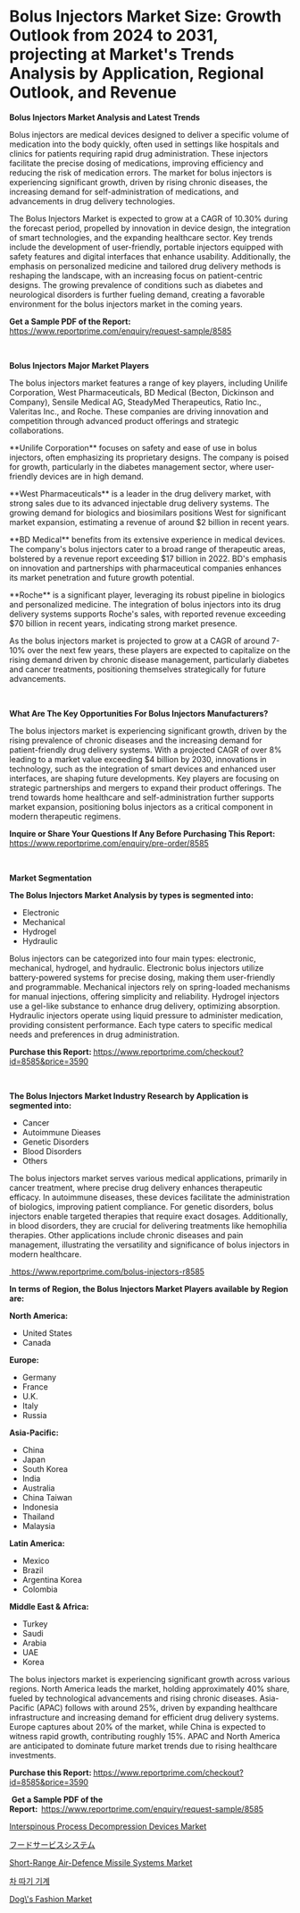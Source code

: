 <p><h1>Bolus Injectors Market Size: Growth Outlook from 2024 to 2031, projecting at Market's Trends Analysis by Application, Regional Outlook, and Revenue</h1></p><p><strong>Bolus Injectors Market Analysis and Latest Trends</strong></p>
<p><p>Bolus injectors are medical devices designed to deliver a specific volume of medication into the body quickly, often used in settings like hospitals and clinics for patients requiring rapid drug administration. These injectors facilitate the precise dosing of medications, improving efficiency and reducing the risk of medication errors. The market for bolus injectors is experiencing significant growth, driven by rising chronic diseases, the increasing demand for self-administration of medications, and advancements in drug delivery technologies.</p><p>The Bolus Injectors Market is expected to grow at a CAGR of 10.30% during the forecast period, propelled by innovation in device design, the integration of smart technologies, and the expanding healthcare sector. Key trends include the development of user-friendly, portable injectors equipped with safety features and digital interfaces that enhance usability. Additionally, the emphasis on personalized medicine and tailored drug delivery methods is reshaping the landscape, with an increasing focus on patient-centric designs. The growing prevalence of conditions such as diabetes and neurological disorders is further fueling demand, creating a favorable environment for the bolus injectors market in the coming years.</p></p>
<p><strong>Get a Sample PDF of the Report:&nbsp;</strong> <a href="https://www.reportprime.com/enquiry/request-sample/8585">https://www.reportprime.com/enquiry/request-sample/8585</a></p>
<p>&nbsp;</p>
<p><strong>Bolus Injectors Major Market Players</strong></p>
<p><p>The bolus injectors market features a range of key players, including Unilife Corporation, West Pharmaceuticals, BD Medical (Becton, Dickinson and Company), Sensile Medical AG, SteadyMed Therapeutics, Ratio Inc., Valeritas Inc., and Roche. These companies are driving innovation and competition through advanced product offerings and strategic collaborations.</p><p>**Unilife Corporation** focuses on safety and ease of use in bolus injectors, often emphasizing its proprietary designs. The company is poised for growth, particularly in the diabetes management sector, where user-friendly devices are in high demand.</p><p>**West Pharmaceuticals** is a leader in the drug delivery market, with strong sales due to its advanced injectable drug delivery systems. The growing demand for biologics and biosimilars positions West for significant market expansion, estimating a revenue of around $2 billion in recent years.</p><p>**BD Medical** benefits from its extensive experience in medical devices. The company's bolus injectors cater to a broad range of therapeutic areas, bolstered by a revenue report exceeding $17 billion in 2022. BD's emphasis on innovation and partnerships with pharmaceutical companies enhances its market penetration and future growth potential.</p><p>**Roche** is a significant player, leveraging its robust pipeline in biologics and personalized medicine. The integration of bolus injectors into its drug delivery systems supports Roche's sales, with reported revenue exceeding $70 billion in recent years, indicating strong market presence.</p><p>As the bolus injectors market is projected to grow at a CAGR of around 7-10% over the next few years, these players are expected to capitalize on the rising demand driven by chronic disease management, particularly diabetes and cancer treatments, positioning themselves strategically for future advancements.</p></p>
<p>&nbsp;</p>
<p><strong>What Are The Key Opportunities For Bolus Injectors Manufacturers?</strong></p>
<p><p>The bolus injectors market is experiencing significant growth, driven by the rising prevalence of chronic diseases and the increasing demand for patient-friendly drug delivery systems. With a projected CAGR of over 8% leading to a market value exceeding $4 billion by 2030, innovations in technology, such as the integration of smart devices and enhanced user interfaces, are shaping future developments. Key players are focusing on strategic partnerships and mergers to expand their product offerings. The trend towards home healthcare and self-administration further supports market expansion, positioning bolus injectors as a critical component in modern therapeutic regimens.</p></p>
<p><strong>Inquire or Share Your Questions If Any Before Purchasing This Report:</strong> <a href="https://www.reportprime.com/enquiry/pre-order/8585">https://www.reportprime.com/enquiry/pre-order/8585</a></p>
<p>&nbsp;</p>
<p><strong>Market Segmentation</strong></p>
<p><strong>The Bolus Injectors Market Analysis by types is segmented into:</strong></p>
<p><ul><li>Electronic</li><li>Mechanical</li><li>Hydrogel</li><li>Hydraulic</li></ul></p>
<p><p>Bolus injectors can be categorized into four main types: electronic, mechanical, hydrogel, and hydraulic. Electronic bolus injectors utilize battery-powered systems for precise dosing, making them user-friendly and programmable. Mechanical injectors rely on spring-loaded mechanisms for manual injections, offering simplicity and reliability. Hydrogel injectors use a gel-like substance to enhance drug delivery, optimizing absorption. Hydraulic injectors operate using liquid pressure to administer medication, providing consistent performance. Each type caters to specific medical needs and preferences in drug administration.</p></p>
<p><strong>Purchase this Report:&nbsp;</strong><a href="https://www.reportprime.com/checkout?id=8585&price=3590">https://www.reportprime.com/checkout?id=8585&price=3590</a></p>
<p>&nbsp;</p>
<p><strong>The Bolus Injectors Market Industry Research by Application is segmented into:</strong></p>
<p><ul><li>Cancer</li><li>Autoimmune Dieases</li><li>Genetic Disorders</li><li>Blood Disorders</li><li>Others</li></ul></p>
<p><p>The bolus injectors market serves various medical applications, primarily in cancer treatment, where precise drug delivery enhances therapeutic efficacy. In autoimmune diseases, these devices facilitate the administration of biologics, improving patient compliance. For genetic disorders, bolus injectors enable targeted therapies that require exact dosages. Additionally, in blood disorders, they are crucial for delivering treatments like hemophilia therapies. Other applications include chronic diseases and pain management, illustrating the versatility and significance of bolus injectors in modern healthcare.</p></p>
<p><a href="https://www.reportprime.com/bolus-injectors-r8585">&nbsp;https://www.reportprime.com/bolus-injectors-r8585</a></p>
<p><strong>In terms of Region, the Bolus Injectors Market Players available by Region are:</strong></p>
<p>
    <p> <strong> North America: </strong>
        <ul>
            <li>United States</li>
            <li>Canada</li>
        </ul>
        </p> 
    <p> <strong> Europe: </strong>
        <ul>
            <li>Germany</li>
            <li>France</li>
            <li>U.K.</li>
            <li>Italy</li>
            <li>Russia</li>
        </ul>
        </p> 
    <p> <strong> Asia-Pacific: </strong>
        <ul>
            <li>China</li>
            <li>Japan</li>
            <li>South Korea</li>
            <li>India</li>
            <li>Australia</li>
            <li>China Taiwan</li>
            <li>Indonesia</li>
            <li>Thailand</li>
            <li>Malaysia</li>
        </ul>
        </p> 
    <p> <strong> Latin America: </strong>
        <ul>
            <li>Mexico</li>
            <li>Brazil</li>
            <li>Argentina Korea</li>
            <li>Colombia</li>
        </ul>
        </p> 
    <p> <strong> Middle East & Africa: </strong>
        <ul>
            <li>Turkey</li>
            <li>Saudi</li>
            <li>Arabia</li>
            <li>UAE</li>
            <li>Korea</li>
        </ul>
    </p>
    </p>
<p><p>The bolus injectors market is experiencing significant growth across various regions. North America leads the market, holding approximately 40% share, fueled by technological advancements and rising chronic diseases. Asia-Pacific (APAC) follows with around 25%, driven by expanding healthcare infrastructure and increasing demand for efficient drug delivery systems. Europe captures about 20% of the market, while China is expected to witness rapid growth, contributing roughly 15%. APAC and North America are anticipated to dominate future market trends due to rising healthcare investments.</p></p>
<p><strong>Purchase this Report: </strong><a href="https://www.reportprime.com/checkout?id=8585&price=3590">https://www.reportprime.com/checkout?id=8585&price=3590</a></p>
<p>&nbsp;<strong>Get a Sample PDF of the Report:&nbsp;&nbsp;</strong><a href="https://www.reportprime.com/enquiry/request-sample/8585">https://www.reportprime.com/enquiry/request-sample/8585</a></p>
<p><strong></strong></p>
<p><p><a href="https://github.com/luckyshygirl/Market-Research-Report-List-6/blob/main/interspinous-process-decompression-devices-market.md">Interspinous Process Decompression Devices Market</a></p><p><a href="https://medium.com/@evekerluke2023/foodservice-systems-market-%E3%81%AF-%E3%82%B3%E3%82%B9%E3%83%88%E7%AE%A1%E7%90%86%E3%81%A8%E5%8A%B9%E7%8E%87%E5%90%91%E4%B8%8A%E3%82%92%E5%84%AA%E5%85%88%E3%81%97%E3%81%BE%E3%81%99-%E3%81%95%E3%82%89%E3%81%AB-%E5%A0%B1%E5%91%8A%E6%9B%B8%E3%81%AF%E5%B8%82%E5%A0%B4%E3%81%AE%E9%9C%80%E8%A6%81%E9%9D%A2%E3%81%A8%E4%BE%9B%E7%B5%A6%E9%9D%A2%E3%81%AE%E4%B8%A1%E6%96%B9%E3%82%92%E3%82%AB%E3%83%90%E3%83%BC%E3%81%97%E3%81%A6%E3%81%84%E3%81%BE%E3%81%99-foodservice-systems-e1ffb856711c">フードサービスシステム</a></p><p><a href="https://medium.com/@skylareaver78567/global-perspectives-on-short-range-air-defence-missile-systems-market-trends-and-forecast-c06c1ac7d886">Short-Range Air-Defence Missile Systems Market</a></p><p><a href="https://medium.com/@christorpherpfannerstill5436/%EC%84%B8%EA%B3%84-tea-plucking-machines-market-%EC%9D%80-2024%EC%97%90%EC%84%9C-2031%EB%A1%9C-%EC%97%B0%ED%8F%89%EA%B7%A0-%EC%A6%9D%EA%B0%80%EC%9C%A8%EC%9D%84-%EB%B3%B4%EC%9D%BC-%EA%B2%83%EC%9C%BC%EB%A1%9C-%EC%98%88%EC%83%81%EB%90%A9%EB%8B%88%EB%8B%A4-cb25790b2b5f">차 따기 기계</a></p><p><a href="https://issuu.com/reportprime-2/docs/dogs-fashion-market-size-2030.pptx_e713a46246f7fd">Dog\'s Fashion Market</a></p></p>